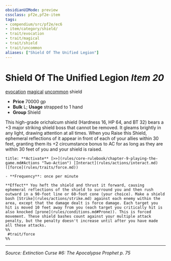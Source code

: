 ```yaml
---
obsidianUIMode: preview
cssclass: pf2e,pf2e-item
tags:
- compendium/src/pf2e/ec6
- item/category/shield/
- trait/evocation
- trait/magical
- trait/shield
- trait/uncommon
aliases: ["Shield Of The Unified Legion"]
---
```

# Shield Of The Unified Legion *Item 20*  
[evocation](evocation.md "Evocation School Trait")  [magical](magical.md "Magical Item Trait")  [uncommon](uncommon.md "Uncommon Rarity Trait")  shield  

- **Price** 70000 gp
- **Bulk** L; **Usage** strapped to 1 hand
- **Group** Shield 

This high-grade orichalcum shield (Hardness 16, HP 64, and BT 32) bears a +3 major striking shield boss that cannot be removed. It gleams brightly in any light, drawing attention at all times. When you Raise this Shield, ephemeral reflections of it appear in front of each of your allies within 30 feet, granting them its +2 circumstance bonus to AC for as long as they are within 30 feet of you and your shield is raised.

```ad-embed-ability
title: **Activate** [>>](rules/core-rulebook/chapter-9-playing-the-game.md#Actions "Two-Action") [Interact](rules/actions/interact.md) ([force](rules/traits/force.md))

- **Frequency**: once per minute

**Effect** You heft the shield and thrust it forward, causing ephemeral reflections of the shield to surround you and then rush outward in a 90-foot line or 60-foot cone (your choice). Make a shield bash [Strike](rules/actions/strike.md) against each enemy within the area, except that the damage dealt is force damage. Each target you hit is moved 10 feet away from you (each target you critically hit is also knocked [prone](rules/conditions.md#Prone)). This is forced movement. These shield bashes count against your multiple attack penalty, but the penalty doesn't increase until after you have made all these attacks.  
%%
 #trait/force 
%%
```


---
*Source: Extinction Curse #6: The Apocalypse Prophet p. 75*